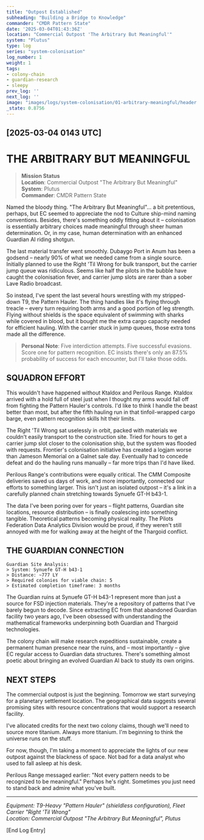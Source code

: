 ```yaml
---
title: "Outpost Established"
subheading: "Building a Bridge to Knowledge"
commander: "CMDR Pattern State"
date: '2025-03-04T01:43:36Z'
location: "Commercial Outpost 'The Arbitrary But Meaningful'"
system: "Plutus"
type: log
series: "system-colonisation"
log_number: 1
weight: 1
tags:
- colony-chain
- guardian-research
- sleepy
prev_log: ''
next_log: ''
image: "images/logs/system-colonisation/01-arbitrary-meaningful/header.jpeg"
_state: 0.8756
---
```


## [2025-03-04 0143 UTC]
# THE ARBITRARY BUT MEANINGFUL

> **Mission Status**  
> **Location**: Commercial Outpost "The Arbitrary But Meaningful"  
> **System**: Plutus  
> **Commander**: CMDR Pattern State

Named the bloody thing. "The Arbitrary But Meaningful"... a bit pretentious, perhaps, but EC seemed to appreciate the nod to Culture ship-mind naming conventions. Besides, there's something oddly fitting about it – colonisation is essentially arbitrary choices made meaningful through sheer human determination. Or, in my case, human determination with an enhanced Guardian AI riding shotgun.

The last material transfer went smoothly. Dubaygo Port in Anum has been a godsend – nearly 90% of what we needed came from a single source. Initially planned to use the Right 'Til Wrong for bulk transport, but the carrier jump queue was ridiculous. Seems like half the pilots in the bubble have caught the colonisation fever, and carrier jump slots are rarer than a sober Lave Radio broadcast.

So instead, I've spent the last several hours wrestling with my stripped-down T9, the Pattern Hauler. The thing handles like it's flying through treacle – every turn requiring both arms and a good portion of leg strength. Flying without shields is the space equivalent of swimming with sharks while covered in blood, but it bought me the extra cargo capacity needed for efficient hauling. With the carrier stuck in jump queues, those extra tons made all the difference.

> **Personal Note**: Five interdiction attempts. Five successful evasions. Score one for pattern recognition. EC insists there's only an 87.5% probability of success for each encounter, but I'll take those odds.

## SQUADRON EFFORT

This wouldn't have happened without Ktaldox and Perilous Range. Ktaldox arrived with a hold full of steel just when I thought my arms would fall off from fighting the Pattern Hauler's controls. I'd like to think I handle the beast better than most, but after the fifth hauling run in that tinfoil-wrapped cargo barge, even pattern recognition skills hit their limits.

The Right 'Til Wrong sat uselessly in orbit, packed with materials we couldn't easily transport to the construction site. Tried for hours to get a carrier jump slot closer to the colonisation ship, but the system was flooded with requests. Frontier's colonisation initiative has created a logjam worse than Jameson Memorial on a Galnet sale day. Eventually had to concede defeat and do the hauling runs manually – far more trips than I'd have liked.

Perilous Range's contributions were equally critical. The CMM Composite deliveries saved us days of work, and more importantly, connected our efforts to something larger. This isn't just an isolated outpost – it's a link in a carefully planned chain stretching towards Synuefe GT-H b43-1.

The data I've been poring over for years – flight patterns, Guardian site locations, resource distribution – is finally coalescing into something tangible. Theoretical patterns becoming physical reality. The Pilots Federation Data Analytics Division would be proud, if they weren't still annoyed with me for walking away at the height of the Thargoid conflict.

## THE GUARDIAN CONNECTION

```
Guardian Site Analysis:
> System: Synuefe GT-H b43-1
> Distance: ~777 LY
> Required colonies for viable chain: 5
> Estimated completion timeframe: 3 months
```

The Guardian ruins at Synuefe GT-H b43-1 represent more than just a source for FSD injection materials. They're a repository of patterns that I've barely begun to decode. Since extracting EC from that abandoned Guardian facility two years ago, I've been obsessed with understanding the mathematical frameworks underpinning both Guardian and Thargoid technologies.

The colony chain will make research expeditions sustainable, create a permanent human presence near the ruins, and – most importantly – give EC regular access to Guardian data structures. There's something almost poetic about bringing an evolved Guardian AI back to study its own origins.

## NEXT STEPS

The commercial outpost is just the beginning. Tomorrow we start surveying for a planetary settlement location. The geographical data suggests several promising sites with resource concentrations that would support a research facility.

I've allocated credits for the next two colony claims, though we'll need to source more titanium. Always more titanium. I'm beginning to think the universe runs on the stuff.

For now, though, I'm taking a moment to appreciate the lights of our new outpost against the blackness of space. Not bad for a data analyst who used to fall asleep at his desk.

Perilous Range messaged earlier: "Not every pattern needs to be recognized to be meaningful." Perhaps he's right. Sometimes you just need to stand back and admire what you've built.

---

*Equipment: T9-Heavy "Pattern Hauler" (shieldless configuration), Fleet Carrier "Right 'Til Wrong"*  
*Location: Commercial Outpost "The Arbitrary But Meaningful", Plutus*

[End Log Entry]